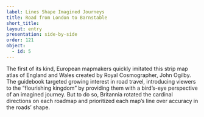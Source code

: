 ```yaml
---
label: Lines Shape Imagined Journeys 
title: Road from London to Barnstable 
short_title: 
layout: entry
presentation: side-by-side
order: 121
object:
  - id: 5
---
```

The first of its kind, European mapmakers quickly imitated this strip map atlas of England and Wales created by Royal Cosmographer, John Ogilby. The guidebook targeted growing interest in road travel, introducing viewers to the “flourishing kingdom” by providing them with a bird’s-eye perspective of an imagined journey. But to do so, Britannia rotated the cardinal directions on each roadmap and prioritized each map’s line over accuracy in the roads’ shape. 